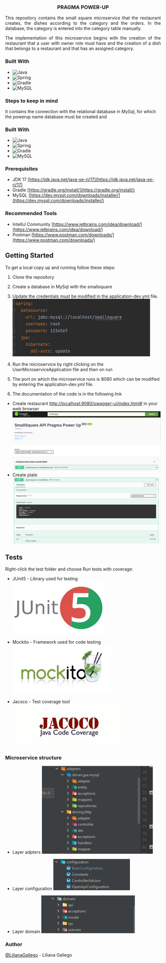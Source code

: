 <br />
<div align="center">
<h3 align="center">PRAGMA POWER-UP</h3>
  <p align="center">
    <p align="justify">
    This repository contains the small square microservice that the restaurant creates, the dishes according to the category and the orders. In the database, the category is entered into the category table manually.
  </p >
   <p align="justify">
      The implementation of this microservice begins with the creation of the restaurant that a user with owner role must have and the creation of a dish that belongs to a restaurant and that has an assigned category.

   </p>

</div>

### Built With

* ![Java](https://img.shields.io/badge/java-%23ED8B00.svg?style=for-the-badge&logo=java&logoColor=white)
* ![Spring](https://img.shields.io/badge/Spring-6DB33F?style=for-the-badge&logo=spring&logoColor=white)
* ![Gradle](https://img.shields.io/badge/Gradle-02303A.svg?style=for-the-badge&logo=Gradle&logoColor=white)
* ![MySQL](https://img.shields.io/badge/MySQL-00000F?style=for-the-badge&logo=mysql&logoColor=white)


### Steps to keep in mind
It contains the connection with the relational database in MySql, for which the powerup name database must be created and



### Built With

* ![Java](https://img.shields.io/badge/java-%23ED8B00.svg?style=for-the-badge&logo=java&logoColor=white)
* ![Spring](https://img.shields.io/badge/Spring-6DB33F?style=for-the-badge&logo=spring&logoColor=white)
* ![Gradle](https://img.shields.io/badge/Gradle-02303A.svg?style=for-the-badge&logo=Gradle&logoColor=white)
* ![MySQL](https://img.shields.io/badge/MySQL-00000F?style=for-the-badge&logo=mysql&logoColor=white)

### Prerequisites

* JDK 17 [https://jdk.java.net/java-se-ri/17](https://jdk.java.net/java-se-ri/17)
* Gradle [https://gradle.org/install/](https://gradle.org/install/)
* MySQL [https://dev.mysql.com/downloads/installer/](https://dev.mysql.com/downloads/installer/)

### Recommended Tools
* IntelliJ Community [https://www.jetbrains.com/idea/download/](https://www.jetbrains.com/idea/download/)
* Postman [https://www.postman.com/downloads/](https://www.postman.com/downloads/)

<!-- GETTING STARTED -->
## Getting Started

To get a local copy up and running follow these steps:

1. Clone the repository
2. Create a database in MySql with the smallsquare
3. Update the credentials must be modified in the application-dev.yml file.
   ![img.png](img/img.png)

4. Run the microservice by right clicking on the UserMicroserviceApplication file and then on run
5. The port on which the microservice runs is 8080 which can be modified by entering the application-dev.yml file.
6. The documentation of the code is in the following link

- Create restaurant
   [http://localhost:9080/swagger-ui/index.html#](http://localhost:9080/swagger-ui/index.html) in your web browser
   ![img.png](img/img3.png)
- Create plate
![img.png](img/img7.png)


<!-- ROADMAP -->
## Tests

Right-click the test folder and choose Run tests with coverage:
- JUnit5 - Library used for testing
  ![Junit5.jpg](img/Junit5.jpg)

- Mockito - Framework used for code testing
  ![Mockito.jpg](img/Mockito.jpg)


- Jacoco - Test coverage tool
  ![jacoco.jpg](img/jacoco.jpg)

### Microservice structure

- Layer adpters
  ![img.png](img/img2.png)

- Layer configuration
  ![img_1.png](img/img_6.png)

- Layer domain
  ![img.png](img/img4.png)



### Author
[@LilianaGallego](https://github.com/LilianaGallego) - Liliana Gallego

